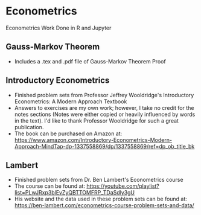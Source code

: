 # Econometrics
Econometrics Work Done in R and Jupyter

## Gauss-Markov Theorem
- Includes a .tex and .pdf file of Gauss-Markov Theorem Proof

## Introductory Econometrics
- Finished problem sets from Professor Jeffrey Wooldridge's Introductory Econometrics: A Modern Approach Textbook
- Answers to exercises are my own work; however, I take no credit for the notes sections (Notes were either copied or heavily influenced by words in the text). I'd like to thank Professor Wooldridge for such a great publication.
- The book can be purchased on Amazon at: https://www.amazon.com/Introductory-Econometrics-Modern-Approach-MindTap-dp-1337558869/dp/1337558869/ref=dp_ob_title_bk

## Lambert
- Finished problem sets from Dr. Ben Lambert's Econometrics course
- The course can be found at: https://youtube.com/playlist?list=PLwJRxp3blEvZyQBTTOMFRP_TDaSdly3gU
- His website and the data used in these problem sets can be found at: https://ben-lambert.com/econometrics-course-problem-sets-and-data/
